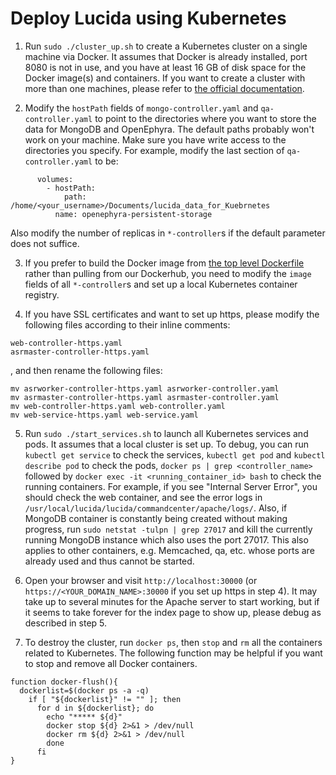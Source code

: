 # Deploy Lucida using Kubernetes

1. Run `sudo ./cluster_up.sh` to create a Kubernetes cluster on a single machine via Docker.
  It assumes that Docker is already installed, port 8080 is not in use,
  and you have at least 16 GB of disk space for the Docker image(s) and containers.
  If you want to create a cluster with more than one machines,
  please refer to [the official documentation](http://kubernetes.io/docs/).

2. Modify the `hostPath` fields of `mongo-controller.yaml` and `qa-controller.yaml`
  to point to the directories where you want to store the data for MongoDB and OpenEphyra.
  The default paths probably won't work on your machine.
  Make sure you have write access to the directories you specify.
  For example, modify the last section of `qa-controller.yaml` to be:

  ```
        volumes:
          - hostPath:
              path: /home/<your_username>/Documents/lucida_data_for_Kuebrnetes
            name: openephyra-persistent-storage
  ```
  
  Also modify the number of replicas in `*-controller`s if the default parameter does not suffice.

3. If you prefer to build the Docker image from [the top level Dockerfile](../../Dockerfile)
  rather than pulling from our Dockerhub, you need to modify
  the `image` fields of all `*-controller`s and set up a local Kubernetes container registry.

4. If you have SSL certificates and want to set up https, please modify the following files according to their inline comments:

  ```
  web-controller-https.yaml
  asrmaster-controller-https.yaml
  ```
  
  , and then rename the following files:
  
  ```
  mv asrworker-controller-https.yaml asrworker-controller.yaml
  mv asrmaster-controller-https.yaml asrmaster-controller.yaml
  mv web-controller-https.yaml web-controller.yaml
  mv web-service-https.yaml web-service.yaml
  ```

5. Run `sudo ./start_services.sh` to launch all Kubernetes services and pods.
  It assumes that a local cluster is set up.
  To debug, you can run `kubectl get service` to check the services,
  `kubectl get pod` and `kubectl describe pod` to check the pods,
  `docker ps | grep <controller_name>` followed by `docker exec -it <running_container_id> bash` to check the running containers.
  For example, if you see "Internal Server Error", you should check the web container,
  and see the error logs in `/usr/local/lucida/lucida/commandcenter/apache/logs/`.
  Also, if MongoDB container is constantly being created without making progress, 
  run `sudo netstat -tulpn | grep 27017` and kill the currently running MongoDB instance which also uses the port 27017.
  This also applies to other containers, e.g. Memcached, qa, etc. whose ports are already used and thus cannot be started.

6. Open your browser and visit `http://localhost:30000` (or `https://<YOUR_DOMAIN_NAME>:30000` if you set up https in step 4).
  It may take up to several minutes for the Apache server to start working,
  but if it seems to take forever for the index page to show up, please debug as described in step 5.

7. To destroy the cluster, run `docker ps`, then `stop` and `rm` all the containers related to Kubernetes.
   The following function may be helpful if you want to stop and remove all Docker containers.

  ```
  function docker-flush(){
    dockerlist=$(docker ps -a -q)
      if [ "${dockerlist}" != "" ]; then
        for d in ${dockerlist}; do
          echo "***** ${d}"
          docker stop ${d} 2>&1 > /dev/null
          docker rm ${d} 2>&1 > /dev/null
          done
        fi
  }
  ```
